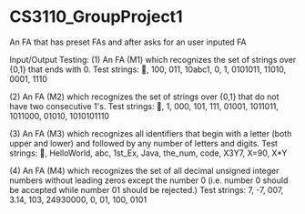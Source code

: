 # CS3110_GroupProject1
An FA that has preset FAs and after asks for an user inputed FA

Input/Output Testing:
(1) An FA (M1) which recognizes the set of strings over {0,1} that ends with 0.
Test strings: , 100, 011, 10abc1, 0, 1, 0101011, 11010, 0001, 1110

(2) An FA (M2) which recognizes the set of strings over {0,1} that do not have two consecutive 1's.
Test strings: , 1, 000, 101, 111, 01001, 1011011, 1011000, 01010, 1010101110

(3) An FA (M3) which recognizes all identifiers that begin with a letter (both upper and lower) and followed by
any number of letters and digits.
Test strings: , HelloWorld, abc, 1st_Ex, Java, the_num, code, X3Y7, X=90, X*Y

(4) An FA (M4) which recognizes the set of all decimal unsigned integer numbers without leading zeros except
the number 0 (i.e. number 0 should be accepted while number 01 should be rejected.)
Test strings: 7, -7, 007, 3.14, 103, 24930000, 0, 01, 100, 0101
